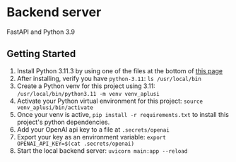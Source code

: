 # Backend server
FastAPI and Python 3.9

## Getting Started
1. Install Python 3.11.3 by using one of the files at the bottom of [this page](https://www.python.org/downloads/release/python-3113/)
2. After installing, verify you have `python-3.11`: `ls /usr/local/bin`
3. Create a Python venv for this project using 3.11: `/usr/local/bin/python3.11 -m venv venv_aplusi`
4. Activate your Python virtual environment for this project: `source venv_aplusi/bin/activate`
5. Once your venv is active, `pip install -r requirements.txt` to install this project's python dependencies.
6. Add your OpenAI api key to a file at `.secrets/openai`
7. Export your key as an environment variable: `export OPENAI_API_KEY=$(cat .secrets/openai)`
8. Start the local backend server: `uvicorn main:app --reload`
